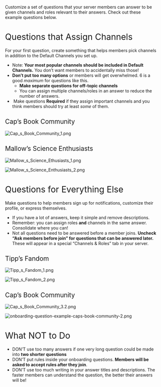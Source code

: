 <p><span style="font-weight: 400;">Customize a set of questions that your server members can answer to be given channels and roles relevant to their answers. Check out these example questions below.</span></p>
<h1><span style="font-weight: 400;">Questions that Assign Channels</span></h1>
<p><span style="font-weight: 400;">For your first question, create something that helps members pick channels in addition to the Default Channels you set up.</span></p>
<ul>
    <li style="font-weight: 400;" aria-level="1">
        <span style="font-weight: 400;">Note: </span><strong>Your most popular channels should be included in Default Channels.</strong><span style="font-weight: 400;"> You don’t want members to accidentally miss those!</span>
    </li>
    <li style="font-weight: 400;" aria-level="1">
        <strong>Don’t put too many options</strong><span style="font-weight: 400;"> or members will get overwhelmed. 6 is a good </span><em><span style="font-weight: 400;">maximum</span></em><span style="font-weight: 400;"> for questions like this.</span>
        <ul>
            <li style="font-weight: 400;" aria-level="1">
                <strong>Make separate </strong><strong>questions for off-topic channels</strong>
            </li>
            <li style="font-weight: 400;" aria-level="2"><span style="font-weight: 400;">You can assign multiple channels/roles in an answer to reduce the number of answers.</span></li>
        </ul>
    </li>
    <li style="font-weight: 400;" aria-level="1"> <span style="font-weight: 400;">Make questions </span><strong>Required</strong><span style="font-weight: 400;"> if they assign important channels and you think members should try at least </span><em><span style="font-weight: 400;">some</span></em><span style="font-weight: 400;"> of them.</span>
    </li>
</ul>
<h2><span style="font-weight: 400;">Cap’s Book Community</span></h2>
<p class="wysiwyg-text-align-center"><span style="font-weight: 400;"><img src="https://support.discord.com/hc/article_attachments/10579718184855" alt="Cap_s_Book_Community_1.png"></span></p>
<h2><span style="font-weight: 400;">Mallow’s Science Enthusiasts</span></h2>
<p class="wysiwyg-text-align-center"><span style="font-weight: 400;"><img src="https://support.discord.com/hc/article_attachments/10579719320087" alt="Mallow_s_Science_Ethusiasts_1.png"></span></p>
<p class="wysiwyg-text-align-center"><span style="font-weight: 400;"><img src="https://support.discord.com/hc/article_attachments/10579742375191" alt="Mallow_s_Science_Enthusiasts_2.png"></span></p>
<h1><span style="font-weight: 400;">Questions for Everything Else</span></h1>
<p><span style="font-weight: 400;">Make questions to help members sign up for notifications, customize their profile, or express themselves.</span></p>
<ul>
    <li style="font-weight: 400;" aria-level="1"><span style="font-weight: 400;">If you have a lot of answers, keep it simple and remove descriptions.</span></li>
    <li style="font-weight: 400;" aria-level="1">
        <span style="font-weight: 400;">Remember: you can assign roles </span><strong>and</strong><span style="font-weight: 400;"> channels in the same answer. Consolidate where you can!</span>
    </li>
    <li style="font-weight: 400;" aria-level="1">
        <span style="font-weight: 400;">Not all questions need to be answered before a member joins. </span><strong>Uncheck “Ask members before join” for questions that can be answered later.</strong><span style="font-weight: 400;"> These will appear in a special “Channels &amp; Roles” tab in your server.</span>
    </li>
</ul>
<h2><span style="font-weight: 400;">Tipp’s Fandom</span></h2>
<p class="wysiwyg-text-align-center"><span style="font-weight: 400;"><img src="https://support.discord.com/hc/article_attachments/10579754359959" alt="Tipp_s_Fandom_1.png"></span></p>
<p class="wysiwyg-text-align-center"><span style="font-weight: 400;"><img src="https://support.discord.com/hc/article_attachments/10579743660823" alt="Tipp_s_Fandom_2.png"></span></p>
<h2><span style="font-weight: 400;">Cap’s Book Community</span></h2>
<p class="wysiwyg-text-align-center"><span style="font-weight: 400;"><img src="https://support.discord.com/hc/article_attachments/10579814664983" alt="Cap_s_Book_Community_3.2.png"></span></p>
<p class="wysiwyg-text-align-center"><span style="font-weight: 400;"><img src="https://support.discord.com/hc/article_attachments/10579905144343" alt="onboarding-question-example-caps-book-community-2.png"></span></p>
<h1><span style="font-weight: 400;">What NOT to Do</span></h1>
<ul>
    <li style="font-weight: 400;" aria-level="1">
        <span style="font-weight: 400;">DON’T use too many answers if one very long question could be made into </span><strong>two shorter questions</strong>
    </li>
    <li style="font-weight: 400;" aria-level="1">
        <span style="font-weight: 400;">DON’T put rules inside your onboarding questions. </span><strong>Members will be asked to accept rules after they join</strong><span style="font-weight: 400;">.</span>
    </li>
    <li style="font-weight: 400;" aria-level="1"><span style="font-weight: 400;">DON’T use too much writing in your answer titles and descriptions. The faster members can understand the question, the better their answers will be!</span></li>
</ul>